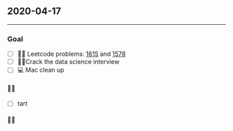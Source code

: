 ## 2020-04-17

---

### Goal
- [ ] 👩‍💻 Leetcode problems: [1615](https://leetcode.com/problems/maximal-network-rank/) and [1578](https://leetcode.com/problems/minimum-deletion-cost-to-avoid-repeating-letters/)
- [ ] 👩‍💻Crack the data science interview
- [ ] 💻 Mac clean up

#### 👩‍🍳
- [ ] tart

#### 🏃‍♀️
